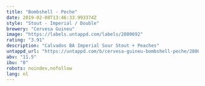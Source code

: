 ```yaml
---
title: "Bombshell - Peche"
date: 2019-02-08T13:46:33.993374Z
style: "Stout - Imperial / Double"
brewery: "Cervesa Guineu"
image: "https://labels.untappd.com/labels/2800692"
rating: "3.91"
description: "Calvados BA Imperial Sour Stout + Peaches"
untappd_url: "https://untappd.com/b/cervesa-guineu-bombshell-peche/2800692"
abv: "11.5"
ibu: "0"
robots: noindex,nofollow
lang: nl
---
```

